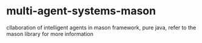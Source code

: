 # multi-agent-systems-mason
 cllaboration of intelligent agents in mason framework, pure java, refer to the mason library for more information
